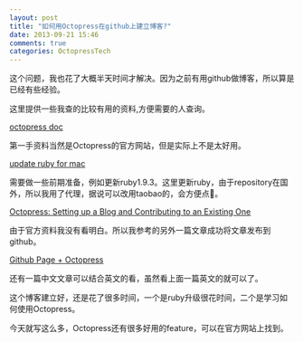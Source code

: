 ```yaml
---
layout: post
title: "如何用Octopress在github上建立博客?"
date: 2013-09-21 15:46
comments: true
categories: OctopressTech
---
```

这个问题，我也花了大概半天时间才解决。因为之前有用github做博客，所以算是已经有些经验。

这里提供一些我查的比较有用的资料,方便需要的人查询。

[octopress doc](http://octopress.org/docs/)

第一手资料当然是Octopress的官方网站，但是实际上不是太好用。

[update ruby for mac](http://www.cnblogs.com/simonshi2012/archive/2012/03/30/2425141.html)

需要做一些前期准备，例如更新ruby1.9.3。这里更新ruby，由于repository在国外，所以我用了代理，据说可以改用taobao的，会方便点。

[Octopress: Setting up a Blog and Contributing to an Existing One](http://code.dblock.org/octopress-setting-up-a-blog-and-contributing-to-an-existing-one)

由于官方资料我没有看明白。所以我参考的另外一篇文章成功将文章发布到github。

[Github Page + Octopress](http://zerodie.github.io/blog/2012/01/19/octopress-github-pages/)

还有一篇中文文章可以结合英文的看，虽然看上面一篇英文的就可以了。

这个博客建立好，还是花了很多时间，一个是ruby升级很花时间，二个是学习如何使用Octopress。

今天就写这么多，Octopress还有很多好用的feature，可以在官方网站上找到。